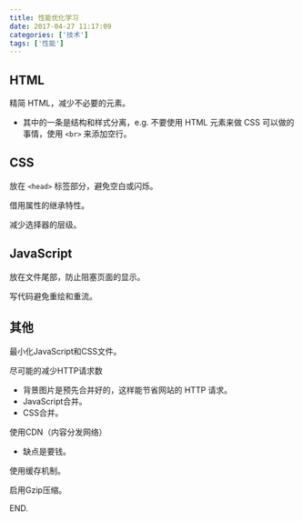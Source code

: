 ```yaml
---
title: 性能优化学习
date: 2017-04-27 11:17:09
categories: ['技术']
tags: ['性能']
---
```


## HTML

精简 HTML，减少不必要的元素。

- 其中的一条是结构和样式分离，e.g. 不要使用 HTML 元素来做 CSS 可以做的事情，使用 `<br>` 来添加空行。

## CSS

放在 `<head>` 标签部分，避免空白或闪烁。

借用属性的继承特性。

减少选择器的层级。

## JavaScript

放在文件尾部，防止阻塞页面的显示。

写代码避免重绘和重流。
<!-- TODO: 加入阮一峰的示例代码 -->

<!-- TODO: 如何阻塞页面，如何解决 -->

## 其他

最小化JavaScript和CSS文件。

尽可能的减少HTTP请求数

- 背景图片是预先合并好的，这样能节省网站的 HTTP 请求。
- JavaScript合并。
- CSS合并。

使用CDN（内容分发网络）

- 缺点是要钱。

使用缓存机制。

启用Gzip压缩。

END.
